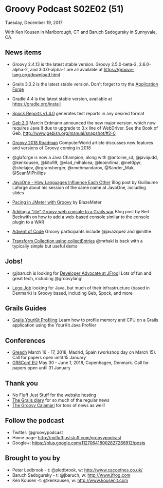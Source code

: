 # Groovy Podcast S02E02 (51)

Tuesday, December 19, 2017

With Ken Kousen in Marlborough, CT and Baruch Sadogursky in Sunnyvale, CA.

## News items

* Groovy 2.4.13 is the latest stable version. Groovy 2.5.0-beta-2, 2.6.0-alpha-2, and 3.0.0-alpha-1 are all available at https://groovy-lang.org/download.html

* Grails 3.3.2 is the latest stable version. Don't forget to try the [Application Forge](http://start.grails.org/)

* Gradle 4.4 is the latest stable version, available at https://gradle.org/install

* [Spock Reports v1.4.0](https://github.com/renatoathaydes/spock-reports) generates test reports in any desired format

* [Geb 2.0](https://groups.google.com/forum/#!topic/geb-user/grSYP1-rlaU) Marcin Erdmann announced the new major version, which now requires Java 8 due to upgrade to 3.x line of WebDriver. See the Book of Geb, http://www.gebish.org/manual/snapshot/#2-0

* [Groovy 2018 Roadmap](https://www.computerworld.com.au/article/630813/what-next-groovy-language-2018-roadmap/) ComputerWorld article discusses new features and versions of Groovy coming in 2018

* @glaforge is now a Java Champion, along with @antoine_sd, @javajudd, @kenkousen, @kito99, @vlad_mihalcea, @leomrlima, @net0pyr, @shelajev, @rgransberger, @rmehmandarov, @Sander_Mak, @SeanMiPhillips

* [JavaOne - How Languages Influence Each Other](http://glaforge.appspot.com/article/javaone-how-languages-influence-each-other-reflections-on-14-years-of-apache-groovy) Blog post by Guillaume Laforge about his session of the same name at JavaOne, including slides

* [Pacing in JMeter with Groovy](https://www.blazemeter.com/blog/how-to-easily-implement-pacing-jmeter) by BlazeMeter

* [Adding a "lite" Groovy web console to a Grails war](http://burtbeckwith.com/blog/?p=2460) Blog post by Bert Beckwith on how to add a web-based console similar to the console plugin to a WAR

* [Advent of Code](http://adventofcode.com/) Groovy participants include @javazquez and @mittie

* [Transform Collection using collectEntries](http://mrhaki.blogspot.com.es/2011/09/groovy-goodness-transform-collection-to.html) @mrhaki is back with a typically simple but useful demo

## Jobs!

* @jbaruch is looking for [Developer Advocate at JFrog](https://join.jfrog.com/job/?job=848102)! Lots of fun and great tech, including @groovylang!

* [Lego Job](https://www.linkedin.com/jobs/view/545487234/) looking for Java, but much of their infrastructure (based in Denmark) is Groovy based, including Geb, Spock, and more

## Grails Guides

* [Grails YourKit Profiling](http://guides.grails.org/grails-yourkit-profiling/guide/index.html) Learn how to profile memory and CPU on a Grails application using the YourKit Java Profiler

## Conferences

* [Greach](http://2018.greachconf.com/) March 16 - 17, 2018, Madrid, Spain (workshop day on March 15). Call for papers open until 15 January
* [GR8Conf EU](http://cfp.gr8conf.org/login/auth) May 30 - June 1, 2018, Copenhagen, Denmark. Call for papers open until 31 January

## Thank you

* [No Fluff Just Stuff](https://nofluffjuststuff.com/home/main) for the website hosting
* [The Grails diary](http://grydeske.net/news) for so much of the regular news
* [The Groovy Calamari](http://groovycalamari.com/) for tons of news as well!

## Follow the podcast

* Twitter: @groovypodcast
* Home page: http://nofluffjuststuff.com/groovypodcast
* Google+: https://plus.google.com/112706418002827266912/posts

## Brought to you by

* Peter Ledbrook - t: @pledbrook, w: http://www.cacoethes.co.uk/
* Baruch Sadogursky - t: @jbaruch, w: http://www.jfrog.com
* Ken Kousen -t: @kenkousen, w: http://www.kousenit.com
